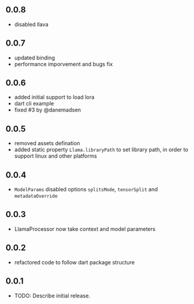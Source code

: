## 0.0.8
* disabled llava

## 0.0.7
* updated binding
* performance imporvement and bugs fix

## 0.0.6

* added initial support to load lora
* dart cli example
* fixed #3 by @danemadsen

## 0.0.5

* removed assets defination
* added static property `Llama.libraryPath` to set library path, in order to support linux and other platforms

## 0.0.4

* `ModelParams` disabled options `splitsMode`, `tensorSplit` and `metadataOverride`

## 0.0.3

* LlamaProcessor now take context and model parameters

## 0.0.2

* refactored code to follow dart package structure

## 0.0.1

* TODO: Describe initial release.
